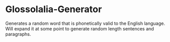 # Glossolalia-Generator

Generates a random word that is phonetically valid to the English language. Will expand it at some point to generate random length sentences and paragraphs.
